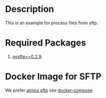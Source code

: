 # Description

This is an example for process files from sftp.

# Required Packages

1. [pysftp==0.2.9](https://pypi.org/project/pysftp/)

# Docker Image for SFTP
We prefer [atmoz sftp](https://github.com/atmoz/sftp)
see [docker-compose](docker-compose.yml)